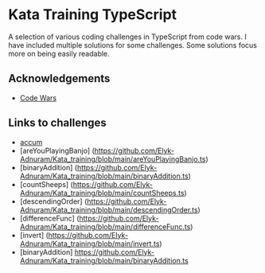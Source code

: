 # Kata Training TypeScript

A selection of various coding challenges in TypeScript from code wars. I have included multiple solutions for some challenges. Some solutions focus more on being easily readable.

## Acknowledgements

- [Code Wars](https://www.codewars.com/)

## Links to challenges

- [accum](https://github.com/Elyk-Adnuram/Kata_training/blob/main/accum.ts)
- [areYouPlayingBanjo] (https://github.com/Elyk-Adnuram/Kata_training/blob/main/areYouPlayingBanjo.ts)
- [binaryAddition] (https://github.com/Elyk-Adnuram/Kata_training/blob/main/binaryAddition.ts)
- [countSheeps] (https://github.com/Elyk-Adnuram/Kata_training/blob/main/countSheeps.ts)
- [descendingOrder] (https://github.com/Elyk-Adnuram/Kata_training/blob/main/descendingOrder.ts)
- [differenceFunc] (https://github.com/Elyk-Adnuram/Kata_training/blob/main/differenceFunc.ts)
- [invert] (https://github.com/Elyk-Adnuram/Kata_training/blob/main/invert.ts)
- [binaryAddition] https://github.com/Elyk-Adnuram/Kata_training/blob/main/binaryAddition.ts
